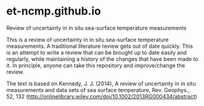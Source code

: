 # et-ncmp.github.io
Review of uncertainty in in situ sea-surface temperature measurements

This is a review of uncertainty in in situ sea-surface temperature measurements. 
A traditional literature review gets out of date quickly. 
This is an attempt to write a review that can be brought up to date easily and regularly, 
while maintaining a history of the changes that have been made to it. In principle, anyone 
can take this repository and improve/change the review.

The text is based on Kennedy, J. J. (2014), A review of uncertainty in in situ measurements 
and data sets of sea surface temperature, Rev. Geophys., 52, 132 
(http://onlinelibrary.wiley.com/doi/10.1002/2013RG000434/abstract)

